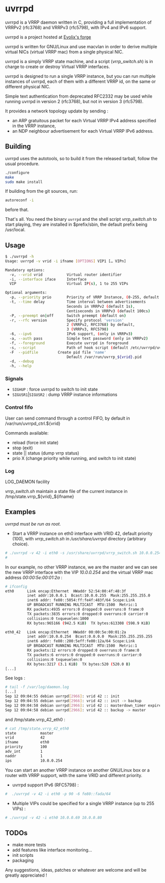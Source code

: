 # uvrrpd

uvrrpd is a VRRP daemon written in C, providing a full implementation of
VRRPv2 (rfc3768) and VRRPv3 (rfc5798), with IPv4 and IPv6 support.

uvrrpd is a project hosted at [Evolix's forge](https://forge.evolix.org/projects/uvrrpd)

uvrrpd is written for GNU/Linux and use macvlan in order to derive multiple
virtual NICs (virtual VRRP mac) from a single physical NIC.

uvrrpd is a simply VRRP state machine, and a script (*vrrp_switch.sh*) is in
charge to create or destroy Virtual VRRP interfaces.

uvrrpd is designed to run a single VRRP instance, but you can run multiple
instances of uvrrpd, each of them with a different VRRP id, on the same or
different physical NIC.

Simple text authentication from deprecated RFC2332 may be used while running
uvrrpd in version 2 (rfc3768), but not in version 3 (rfc5798).

It provides a network topology update by sending :
- an ARP gratuitous packet for each Virtual VRRP IPv4 address specified in the
  VRRP instance,
- an NDP neighbour advertisement for each Virtual VRRP IPv6 address.

## Building

uvrrpd uses the autotools, so to build it from the released tarball, follow the
usual procedure.

```bash
./configure
make
sudo make install
```

If building from the git sources, run:
```bash
autoreconf -i
```
before that.

That's all. You need the binary `uvrrpd` and the shell script *vrrp_switch.sh*
to start playing, they are installed in $prefix/sbin, the default prefix being
/usr/local.

## Usage

```bash
$ ./uvrrpd -h
Usage: uvrrpd -v vrid -i ifname [OPTIONS] VIP1 [… VIPn]

Mandatory options:
  -v, --vrid vrid           Virtual router identifier
  -i, --interface iface     Interface
  VIP                       Virtual IP(s), 1 to 255 VIPs

Optional arguments:
  -p, --priority prio       Priority of VRRP Instance, (0-255, default 100)
  -t, --time delay          Time interval between advertisements
                            Seconds in VRRPv2 (default 1s),
                            Centiseconds in VRRPv3 (default 100cs)
  -P, --preempt on|off      Switch preempt (default on)
  -r, --rfc version         Specify protocol 'version'
                            2 (VRRPv2, RFC3768) by default,
                            3 (VRRPv3, RFC5798)
  -6, --ipv6                IPv6 support, (only in VRRPv3)
  -a, --auth pass           Simple text password (only in VRRPv2)
  -f, --foreground          Execute uvrrpd in foreground
  -s, --script              Path of hook script (default /etc/uvrrpd/uvrrpd-switch.sh)
  -F  --pidfile		    Create pid file 'name'
                            Default /var/run/uvrrp_${vrid}.pid
  -d, --debug
  -h, --help
```

### Signals

* `SIGHUP` : force uvrrpd to switch to init state
* `SIGUSR1`|`SIGUSR2` : dump VRRP instance informations

### Control fifo

User can send command through a control FIFO, by default in /var/run/uvrrpd_ctrl.${vrid}

Commands available:
* reload (force init state)
* stop (exit)
* state || status (dump vrrp status)
* prio X (change priority while running, and switch to init state)

### Log

LOG_DAEMON facility

*vrrp_switch.sh* maintain a state file of the current instance in /tmp/state.vrrp_${vrid}_${ifname}

## Examples

*uvrrpd must be run as root.*

* Start a VRRP instance on eth0 interface with VRID 42, default priority (100), 
with *vrrp_switch.sh* in */usr/share/uvrrpd* directory (arbitrary choice).

```bash
# ./uvrrpd -v 42 -i eth0 -s /usr/share/uvrrpd/vrrp_switch.sh 10.0.0.254
#
```

In our example, no other VRRP instance, we are the master and we can see the
new VRRP interface with the VIP *10.0.0.254* and the virtual VRRP mac address
*00:00:5e:00:01:2a* :

```bash
# ifconfig
eth0      Link encap:Ethernet  HWaddr 52:54:00:4f:48:3f  
          inet addr:10.0.0.1  Bcast:10.0.0.255  Mask:255.255.255.0
          inet6 addr: fe80::5054:ff:fe4f:483f/64 Scope:Link
          UP BROADCAST RUNNING MULTICAST  MTU:1500  Metric:1
          RX packets:4935 errors:0 dropped:0 overruns:0 frame:0
          TX packets:3835 errors:0 dropped:0 overruns:0 carrier:0
          collisions:0 txqueuelen:1000 
          RX bytes:965166 (942.5 KiB)  TX bytes:613308 (598.9 KiB)

eth0_42   Link encap:Ethernet  HWaddr 00:00:5e:00:01:2a  
          inet addr:10.0.0.254  Bcast:0.0.0.0  Mask:255.255.255.255
          inet6 addr: fe80::200:5eff:fe00:12a/64 Scope:Link
          UP BROADCAST RUNNING MULTICAST  MTU:1500  Metric:1
          RX packets:12 errors:0 dropped:0 overruns:0 frame:0
          TX packets:6 errors:0 dropped:0 overruns:0 carrier:0
          collisions:0 txqueuelen:0 
          RX bytes:3217 (3.1 KiB)  TX bytes:520 (520.0 B)
[...]
```

See logs :

```bash
# tail -f /var/log/daemon.log
[...]
Sep 12 09:04:55 debian uvrrpd[2966]: vrid 42 :: init
Sep 12 09:04:55 debian uvrrpd[2966]: vrid 42 :: init -> backup
Sep 12 09:04:58 debian uvrrpd[2966]: vrid 42 :: masterdown_timer expired
Sep 12 09:04:58 debian uvrrpd[2966]: vrid 42 :: backup -> master
```

and /tmp/state.vrrp_42_eth0 : 

```bash
# cat /tmp/state.vrrp_42_eth0 
state           master
vrid            42
ifname          eth0
priority        100
adv_int         1
naddr           1
ips             10.0.0.254
```

You can start an another VRRP instance on another GNU/Linux box or a router with VRRP support, with the same VRID and different priority.

* uvrrpd support IPv6 (RFC5798) :

```bash
#  ./uvrrpd -v 42 -i eth0 -p 90 -6 fe80::fada/64
```

* Multiple VIPs could be specified for a single VRRP instance (up to 255 VIPs) :

```bash
# ./uvrrpd -v 42 -i eth0 10.0.0.69 10.0.0.80
```

## TODOs

* make more tests
* add features like interface monitoring...
* init scripts
* packaging

Any suggestions, ideas, patches or whatever are welcome and will be greatly
appreciated !
